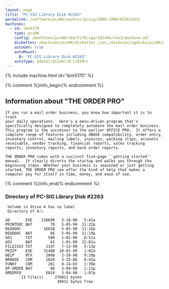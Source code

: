 ```yaml
---
layout: page
title: "PC-SIG Library Disk #2263"
permalink: /software/pcx86/sw/misc/pcsig/2000-2999/DISK2263/
machines:
  - id: ibm5170
    type: pcx86
    config: /machines/pcx86/ibm/5170/cga/1024kb/rev3/machine.xml
    diskettes: /machines/pcx86/diskettes.json,/disks/pcsigdisks/pcx86/diskettes.json
    autoGen: true
    autoMount:
      B: "PC-SIG Library Disk #2263"
    autoType: $date\r$time\rB:\rDIR\r
---
```


{% include machine.html id="ibm5170" %}

{% comment %}info_begin{% endcomment %}

## Information about "THE ORDER PRO"

    If you run a mail order business, you know how important it is to track
    your daily operations.  Here's a menu-driven program that's
    specifically designed to completely automate the mail order business.
    This program is the successor to the earlier OFFICE PRO.  It offers a
    complete range of features including dBASE compatibility, order entry,
    inventory control, mailing labels, invoices, packing slips, accounts
    receivable, vendor tracking, financial reports, sales tracking
    reports, inventory reports, and back order reports.
    
    THE ORDER PRO comes with a succinct five-page ``getting started''
    manual.  It clearly directs the startup and walks you through the
    beginning steps. Whether your business is seasoned or just getting
    started, THE ORDER PRO can offer the kind of help that makes a
    computer pay for itself in time, money, and ease of use.
{% comment %}info_end{% endcomment %}


### Directory of PC-SIG Library Disk #2263

     Volume in drive A has no label
     Directory of A:\

    GO       EXE    216690   3-18-90   5:41a
    PRINTDOC BAT        70   5-05-90  11:22p
    READDOC          16658   5-05-90  11:16p
    READDOC  BAT        66   5-05-90  11:19p
    GO1      TXT       500   1-01-80   8:51a
    GO1      BAT        41   1-01-80  12:01a
    FILE2263 TXT      2147   7-13-90   5:13p
    PKZIP    EXE     31408  10-01-89   1:02a
    HELP     NTX      2048   2-26-90   9:29p
    BROWSE   COM      1024   3-15-86   6:41p
    FUNKY    COM       261   8-14-83   1:39p
    OP-ORDER BAT        88   3-04-90   1:11p
    ORDERFO           5010   3-04-90   1:07p
           13 file(s)     276011 bytes
                           38912 bytes free
